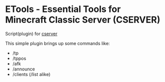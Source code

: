 # ETools - Essential Tools for Minecraft Classic Server (CSERVER)
Script(plugin) for [cserver](https://github.com/igor725/cserver)


This simple plugin brings up some commands like:
 - /tp
 - /tppos
 - /afk
 - /announce
 - /clients (/list alike)
